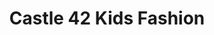 ---
title: "Castle 42 Kids Fashion"
url: /kirchheim-unter-teck/castle-42-kids-fashion/
shop: Kleidung
---